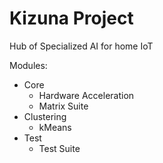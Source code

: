 # Kizuna Project
Hub of Specialized AI for home IoT

Modules:
- Core
    - Hardware Acceleration
    - Matrix Suite
- Clustering
    - kMeans
- Test
    - Test Suite